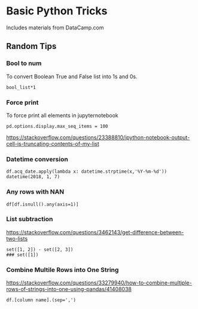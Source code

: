 # Basic Python Tricks

Includes materials from DataCamp.com 

## Random Tips
### Bool to num
To convert Boolean True and False list into 1s and 0s.

```
bool_list*1
```
### Force print
To force print all elements in jupyternotebook 

```
pd.options.display.max_seq_items = 100
```

https://stackoverflow.com/questions/23388810/ipython-notebook-output-cell-is-truncating-contents-of-my-list

### Datetime conversion 
```
df.acq_date.apply(lambda x: datetime.strptime(x,'%Y-%m-%d'))
datetime(2018, 1, 7)
```

### Any rows with NAN
```
df[df.isnull().any(axis=1)]
```

### List subtraction 
https://stackoverflow.com/questions/3462143/get-difference-between-two-lists

```
set([1, 2]) - set([2, 3])
### set([1]) 
```

### Combine Multile Rows into One String

https://stackoverflow.com/questions/33279940/how-to-combine-multiple-rows-of-strings-into-one-using-pandas/41408038

```
df.[column name].(sep=',')
```